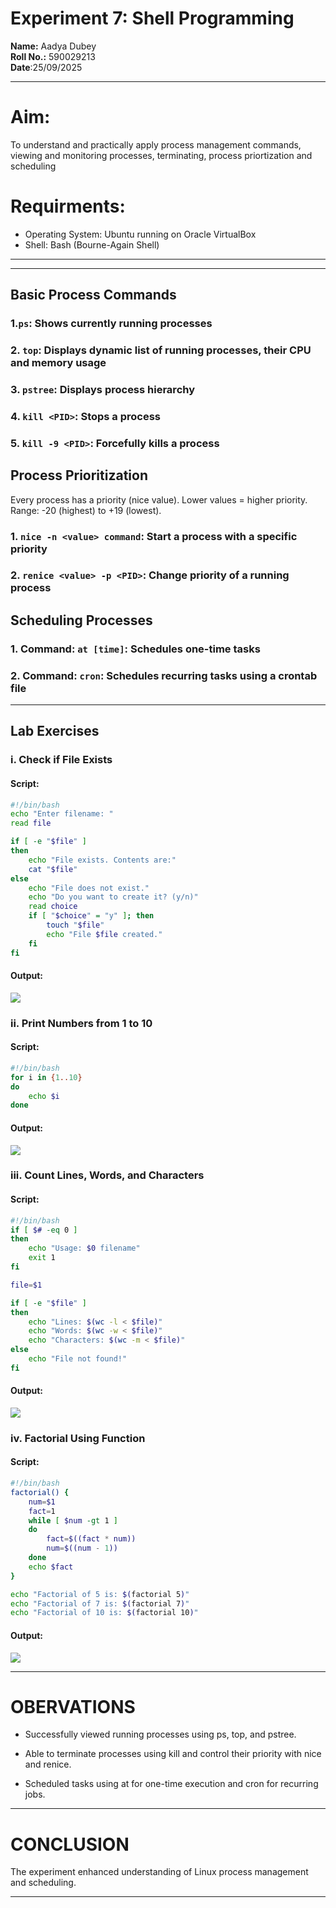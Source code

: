 # Experiment 7: Shell Programming
**Name:** Aadya Dubey  
**Roll No.:** 590029213  
**Date**:25/09/2025
***
# Aim: 
To understand and practically apply process management commands, viewing and monitoring processes, terminating, process priortization and scheduling

# Requirments:
* Operating System: Ubuntu running on Oracle VirtualBox
* Shell: Bash (Bourne-Again Shell)
***
***

## Basic Process Commands
### 1.`ps`: Shows currently running processes


### 2. `top`: Displays dynamic list of running processes, their CPU and memory usage



### 3. `pstree`: Displays process hierarchy


### 4. `kill <PID>`: Stops a process


### 5. `kill -9 <PID>`: Forcefully kills a process

## Process Prioritization

Every process has a priority (nice value). Lower values = higher priority. Range: -20 (highest) to +19 (lowest).

### 1. `nice -n <value> command`: Start a process with a specific priority


### 2. `renice <value> -p <PID>`: Change priority of a running process

## Scheduling Processes
### 1. Command: `at [time]`: Schedules one-time tasks


### 2. Command: `cron`: Schedules recurring tasks using a crontab file

***
## Lab Exercises
### i. Check if File Exists
#### Script:
```bash
#!/bin/bash
echo "Enter filename: "
read file

if [ -e "$file" ]
then
    echo "File exists. Contents are:"
    cat "$file"
else
    echo "File does not exist."
    echo "Do you want to create it? (y/n)"
    read choice
    if [ "$choice" = "y" ]; then
        touch "$file"
        echo "File $file created."
    fi
fi
```
#### Output:
![](./Exp7_images/lab1.png)


### ii. Print Numbers from 1 to 10
#### Script:
```bash
#!/bin/bash
for i in {1..10}
do
    echo $i
done
```
#### Output:
![](./Exp7_images/lab2.png)

### iii. Count Lines, Words, and Characters
#### Script:
```bash
#!/bin/bash
if [ $# -eq 0 ]
then
    echo "Usage: $0 filename"
    exit 1
fi

file=$1

if [ -e "$file" ]
then
    echo "Lines: $(wc -l < $file)"
    echo "Words: $(wc -w < $file)"
    echo "Characters: $(wc -m < $file)"
else
    echo "File not found!"
fi
```
#### Output:
![](./Exp7_images/lab3.png)

### iv. Factorial Using Function
#### Script:
```bash
#!/bin/bash
factorial() {
    num=$1
    fact=1
    while [ $num -gt 1 ]
    do
        fact=$((fact * num))
        num=$((num - 1))
    done
    echo $fact
}

echo "Factorial of 5 is: $(factorial 5)"
echo "Factorial of 7 is: $(factorial 7)"
echo "Factorial of 10 is: $(factorial 10)"
```
#### Output:
![](./Exp7_images/lab4.png)
***
# OBERVATIONS
* Successfully viewed running processes using ps, top, and pstree.

* Able to terminate processes using kill and control their priority with nice and renice.

* Scheduled tasks using at for one-time execution and cron for recurring jobs.

***

# CONCLUSION
The experiment enhanced understanding of Linux process management and scheduling.


***
